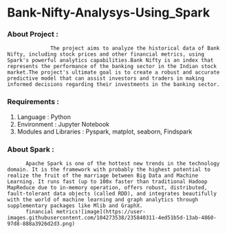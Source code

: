 # Bank-Nifty-Analysys-Using_Spark
### About Project :
                  The project aims to analyze the historical data of Bank Nifty, including stock prices and other financial metrics, using Spark's powerful analytics capabilities.Bank Nifty is an index that represents the performance of the banking sector in the Indian stock market.The project's ultimate goal is to create a robust and accurate predictive model that can assist investors and traders in making informed decisions regarding their investments in the banking sector.
                  
### Requirements :
1. Language                  :   Python
2. Environment               :   Jupyter Notebook
3. Modules and Libraries     :   Pyspark, matplot, seaborn, Findspark

### About Spark :
          Apache Spark is one of the hottest new trends in the technology domain. It is the framework with probably the highest potential to realize the fruit of the marriage between Big Data and Machine Learning. It runs fast (up to 100x faster than traditional Hadoop MapReduce due to in-memory operation, offers robust, distributed, fault-tolerant data objects (called RDD), and integrates beautifully with the world of machine learning and graph analytics through supplementary packages like Mlib and GraphX.
          financial metrics![image](https://user-images.githubusercontent.com/104273538/235840311-4ed51b5d-13ab-4860-97d8-888a3926d2d3.png)

